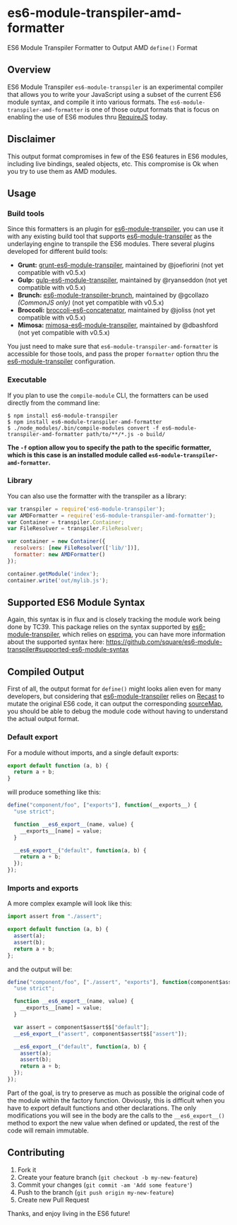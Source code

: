 es6-module-transpiler-amd-formatter
===================================

ES6 Module Transpiler Formatter to Output AMD `define()` Format

## Overview

ES6 Module Transpiler `es6-module-transpiler` is an experimental compiler that allows you to write your JavaScript using a subset of the current ES6 module syntax, and compile it into various formats. The `es6-module-transpiler-amd-formatter` is one of those output formats that is focus on enabling the use of ES6 modules thru [RequireJS][] today.

[RequireJS]: http://www.requirejs.org/
[es6-module-transpiler]: https://github.com/square/es6-module-transpiler

## Disclaimer

This output format compromises in few of the ES6 features in ES6 modules, including live bindings, sealed objects, etc. This compromise is Ok when you try to use them as AMD modules.

## Usage

### Build tools

Since this formatters is an plugin for [es6-module-transpiler], you can use it with any existing build tool that supports [es6-module-transpiler] as the underlaying engine to transpile the ES6 modules. There several plugins developed for different build tools:

* **Grunt:** [grunt-es6-module-transpiler](https://github.com/joefiorini/grunt-es6-module-transpiler), maintained by @joefiorini (not yet compatible with v0.5.x)
* **Gulp:** [gulp-es6-module-transpiler](https://github.com/ryanseddon/gulp-es6-module-transpiler), maintained by @ryanseddon (not yet compatible with v0.5.x)
* **Brunch:** [es6-module-transpiler-brunch](https://github.com/gcollazo/es6-module-transpiler-brunch), maintained by @gcollazo *(CommonJS only)* (not yet compatible with v0.5.x)
* **Broccoli:** [broccoli-es6-concatenator](https://github.com/joliss/broccoli-es6-concatenator), maintained by @joliss (not yet compatible with v0.5.x)
* **Mimosa:** [mimosa-es6-module-transpiler](https://github.com/dbashford/mimosa-es6-module-transpiler), maintained by @dbashford (not yet compatible with v0.5.x)

You just need to make sure that `es6-module-transpiler-amd-formatter` is accessible for those tools, and pass the proper `formatter` option thru the [es6-module-transpiler][] configuration.

### Executable

If you plan to use the `compile-module` CLI, the formatters can be used directly from the command line:

```
$ npm install es6-module-transpiler
$ npm install es6-module-transpiler-amd-formatter
$ ./node_modules/.bin/compile-modules convert -f es6-module-transpiler-amd-formatter path/to/**/*.js -o build/
```

__The `-f` option allow you to specify the path to the specific formatter, which is this case is an installed module called `es6-module-transpiler-amd-formatter`.__

### Library

You can also use the formatter with the transpiler as a library:

```javascript
var transpiler = require('es6-module-transpiler');
var AMDFormatter = require('es6-module-transpiler-amd-formatter');
var Container = transpiler.Container;
var FileResolver = transpiler.FileResolver;

var container = new Container({
  resolvers: [new FileResolver(['lib/'])],
  formatter: new AMDFormatter()
});

container.getModule('index');
container.write('out/mylib.js');
```

## Supported ES6 Module Syntax

Again, this syntax is in flux and is closely tracking the module work being done by TC39. This package relies on the syntax supported by [es6-module-transpiler], which relies on [esprima], you can have more information about the supported syntax here: https://github.com/square/es6-module-transpiler#supported-es6-module-syntax

[esprima]: https://github.com/ariya/esprima

## Compiled Output

First of all, the output format for `define()` might looks alien even for many developers, but considering that [es6-module-transpiler] relies on [Recast] to mutate the original ES6 code, it can output the corresponding [sourceMap], you should be able to debug the module code without having to understand the actual output format.

[sourceMap]: http://www.html5rocks.com/en/tutorials/developertools/sourcemaps/
[Recast]: https://github.com/benjamn/recast

### Default export

For a module without imports, and a single default exports:

```javascript
export default function (a, b) {
  return a + b;
}
```

will produce something like this:

```javascript
define("component/foo", ["exports"], function(__exports__) {
  "use strict";

  function __es6_export__(name, value) {
    __exports__[name] = value;
  }

  __es6_export__("default", function(a, b) {
    return a + b;
  });
});
```

### Imports and exports

A more complex example will look like this:

```javascript
import assert from "./assert";

export default function (a, b) {
  assert(a);
  assert(b);
  return a + b;
};
```

and the output will be:

```javascript
define("component/foo", ["./assert", "exports"], function(component$assert$$, __exports__) {
  "use strict";

  function __es6_export__(name, value) {
    __exports__[name] = value;
  }

  var assert = component$assert$$["default"];
  __es6_export__("assert", component$assert$$["assert"]);

  __es6_export__("default", function(a, b) {
    assert(a);
    assert(b);
    return a + b;
  });
});
```

Part of the goal, is try to preserve as much as possible the original code of the module within the factory function. Obviously, this is difficult when you have to export default functions and other declarations. The only modifications you will see in the body are the calls to the `__es6_export__()` method to export the new value when defined or updated, the rest of the code will remain immutable.

## Contributing

1. Fork it
2. Create your feature branch (`git checkout -b my-new-feature`)
3. Commit your changes (`git commit -am 'Add some feature'`)
4. Push to the branch (`git push origin my-new-feature`)
5. Create new Pull Request

Thanks, and enjoy living in the ES6 future!
